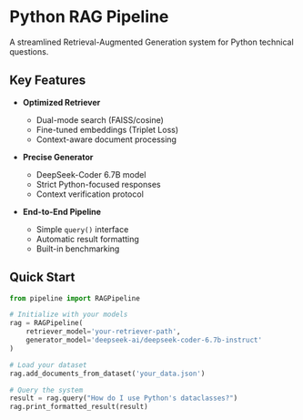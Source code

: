# Python RAG Pipeline

A streamlined Retrieval-Augmented Generation system for Python technical questions.

## Key Features

- **Optimized Retriever**  
  - Dual-mode search (FAISS/cosine)  
  - Fine-tuned embeddings (Triplet Loss)  
  - Context-aware document processing  

- **Precise Generator**  
  - DeepSeek-Coder 6.7B model  
  - Strict Python-focused responses  
  - Context verification protocol  

- **End-to-End Pipeline**  
  - Simple `query()` interface  
  - Automatic result formatting  
  - Built-in benchmarking  

## Quick Start

```python
from pipeline import RAGPipeline

# Initialize with your models
rag = RAGPipeline(
    retriever_model='your-retriever-path',
    generator_model='deepseek-ai/deepseek-coder-6.7b-instruct'
)

# Load your dataset
rag.add_documents_from_dataset('your_data.json')

# Query the system
result = rag.query("How do I use Python's dataclasses?")
rag.print_formatted_result(result)
